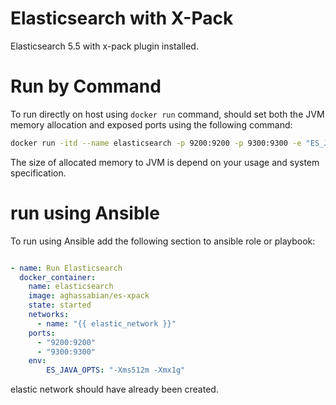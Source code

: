 # Elasticsearch with X-Pack
Elasticsearch 5.5 with x-pack plugin installed.

# Run by Command
To run directly on host using ```docker run``` command, should set both the JVM memory allocation and exposed ports using the following command:
```bash
docker run -itd --name elasticsearch -p 9200:9200 -p 9300:9300 -e "ES_JAVA_OPT=-Xms512m -Xmx1g" aghassabian/es-xpack
```
The size of allocated memory to JVM is depend on your usage and system specification.

# run using Ansible
To run using Ansible add the following section to ansible role or playbook:
```yaml

- name: Run Elasticsearch
  docker_container:
    name: elasticsearch
    image: aghassabian/es-xpack
    state: started
    networks:
      - name: "{{ elastic_network }}"
    ports:
      - "9200:9200"
      - "9300:9300"
    env:
        ES_JAVA_OPTS: "-Xms512m -Xmx1g"
```
elastic network should have already been created.
